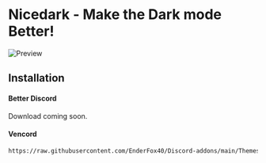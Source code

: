 # Nicedark - Make the Dark mode Better!

![Preview]([https://myoctocat.com/assets/images/base-octocat.svg](https://github.com/EnderFox40/Discord-addons/blob/main/Themes/Nicedark/preview.png))
## Installation

#### Better Discord
Download coming soon.

#### Vencord
```bash
https://raw.githubusercontent.com/EnderFox40/Discord-addons/main/Themes/Nicedark/nicedark.theme.css
```
